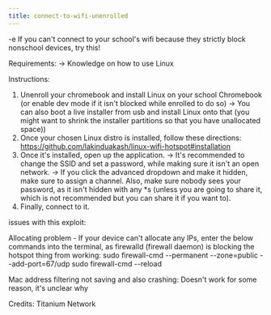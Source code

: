 ```yaml
---
title: connect-to-wifi-unenrolled
---
```


-e 
If you can't connect to your school's wifi because they strictly block nonschool devices, try this!

Requirements:
-> Knowledge on how to use Linux

Instructions:
1. Unenroll your chromebook and install Linux on your school Chromebook (or enable dev mode if it isn't blocked while enrolled to do so)
-> You can also boot a live installer from usb and install Linux onto that (you might want to shrink the installer partitions so that you have unallocated space))
2. Once your chosen Linux distro is installed, follow these directions: https://github.com/lakinduakash/linux-wifi-hotspot#installation
3. Once it's installed, open up the application. 
-> It's recommended to change the SSID and set a password, while making sure it isn't an open network. 
-> If you click the advanced dropdown and make it hidden, make sure to assign a channel. Also, make sure nobody sees your password, as it isn't hidden with any *s 
   (unless you are going to share it, which is not recommended but you can share it if you want to).
4. Finally, connect to it.

issues with this exploit:

Allocating problem -
If your device can't allocate any IPs, enter the below commands into the terminal, as firewalld (firewall daemon) is blocking the hotspot thing from working:
sudo firewall-cmd --permanent --zone=public --add-port=67/udp
sudo firewall-cmd --reload

Mac address filtering not saving and also crashing:
Doesn't work for some reason, it's unclear why

Credits:
Titanium Network
